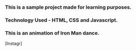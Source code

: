### This is a sample project made for learning purposes.
### Technology Used - HTML, CSS and Javascript.

### This is an animation of Iron Man dance.

[Instagr]